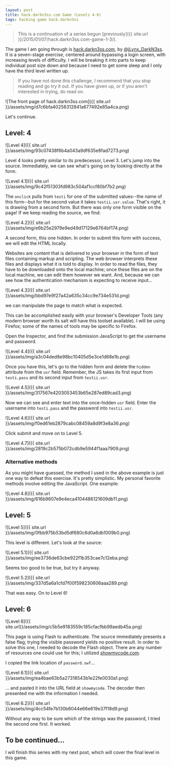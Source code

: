 ```yaml
---
layout: post
title: hack.darkn3ss.com Game (Levels 4-6)
tags: hacking game hack.darkn3ss
---
```


> This is a continuation of a series begun 
> [previously]({{ site.url }}/2015/01/07/hack.darkn3ss.com-game-1-3/). 

The game I am going through is 
[hack.darkn3ss.com](http://hack.darkn3ss.com/), by 
[@jLynx_DarkN3ss](https://twitter.com/jLynx_DarkN3ss). It is a seven-stage
exercise, centered around bypassing a login screen, with increasing levels of
difficulty. I will be breaking it into parts to keep individual post size down
and because I need to get some sleep and I only have the third level written
up.

> If you have not done this challenge, I recommend that you stop reading and
> go try it out. If you have given up, or if you aren't interested in trying,
> do read on.

![The front page of hack.darkn3ss.com]({{ site.url }}/assets/img/d7c6bfa40258312841a677492e85a4ca.png)

Let's continue. 

## Level: 4 

![Level 4]({{ site.url }}/assets/img/93c07438f6b4a043a9df635e8fad7273.png)

Level 4 looks pretty similar to its predecessor, Level 3. Let's jump into the 
source. Immediately, we can see what's going on by looking directly at the 
form. 

![Level 4.1]({{ site.url }}/assets/img/9c42f51303fd983c504af1ccf80bf7b2.png)

The `onclick` pulls from `testi` for one of the submitted values--the name of 
this form--but for the second value it takes `testii.usr.value`. That's right,
it is drawing from a second form. But there was only one form visible on the 
page! If we keep reading the source, we find: 

![Level 4.2]({{ site.url }}/assets/img/e6b25e2979e9ed49d17129e6764bf174.png)

A second form, this one hidden. In order to submit this form with success, we 
will edit the HTML locally. 

Websites are content that is delivered to your browser in the form of text 
files containing markup and scripting. The web browser interprets these files
and displays what it is told to display. In order to read the files, they have 
to be downloaded onto the local machine; once these files are on the local 
machine, we can edit them however we want. And, because we can see how the 
authentication mechanism is expecting to receive input... 

![Level 4.3]({{ site.url }}/assets/img/bbd97e9f27a42a635c34cc9e734e531d.png)

we can manipulate the page to match what is expected. 

This can be accomplished easily with your browser's Developer Tools (any modern
browser worth its salt will have this toolset available). I will be using 
Firefox; some of the names of tools may be specific to Firefox. 

Open the Inspector, and find the submission JavaScript to get the username and
password. 

![Level 4.4]({{ site.url }}/assets/img/a3c04ded8e98bc10405d5e3ce1d68e1b.png)

Once you have this, let's go to the hidden form and delete the `hidden` 
attribute from the `usr` field. Remember, the JS takes its first input from 
`testi.pass` and its second input from `testii.usr`. 

![Level 4.5]({{ site.url }}/assets/img/317567e4203053453b65e287ed89cad3.png)

Now we can see and enter text into the once-hidden `usr` field. Enter the 
username into `testi.pass` and the password into `testii.usr`. 

![Level 4.6]({{ site.url }}/assets/img/f0ed61eb2879cabc08459a8d9f3e8a36.png)

Click submit and move on to Level 5. 

![Level 4.7]({{ site.url }}/assets/img/2819c2b575b072cdb9e5944f1aaa7909.png)

### Alternative methods

As you might have guessed, the method I used in the above example is just one
way to defeat this exercise. It's pretty simplistic. My personal favorite
methods involve editing the JavaScript. One example: 

![Level 4.8]({{ site.url }}/assets/img/616b9607e9e4eca4104486121609db11.png)

## Level: 5

![Level 5]({{ site.url }}/assets/img/0fbb975b53bd5df680c6d0a6db1009b0.png)

This level is different. Let's look at the source: 

![Level 5.1]({{ site.url }}/assets/img/ee3736de63cbe922f1b353cae7c12eba.png)

Seems too good to be true, but try it anyway. 

![Level 5.2]({{ site.url }}/assets/img/337d5a6a1cfd7f00f598230606aaa289.png)

That was easy. On to Level 6! 

## Level: 6

![Level 6]({{ site.url}}/assets/img/c5b5e9183559c185cfacfbb99aedb45a.png)

This page is using Flash to authenticate. The source immediately presents a 
false flag; trying the visible password yields no positive result. In order to 
solve this one, I needed to decode the Flash object. There are any number
of resources one could use for this; I utilized 
[showmycode.com](http://www.showmycode.com/). 

I copied the link location of `password.swf`... 

![Level 6.1]({{ site.url }}/assets/img/ea4bae63b5a27318543b1e22fe0030a1.png)

... and pasted it into the URL field at `showmycode`. The decoder
then presented me with the information I needed. 

![Level 6.2]({{ site.url }}/assets/img/4cc54fe7b130b6044e66e619e37f18d9.png)

Without any way to be sure which of the strings was the password, I tried the 
second one first. It worked. 

## To be continued...

I will finish this series with my next post, which will cover the final level 
in this game. 
